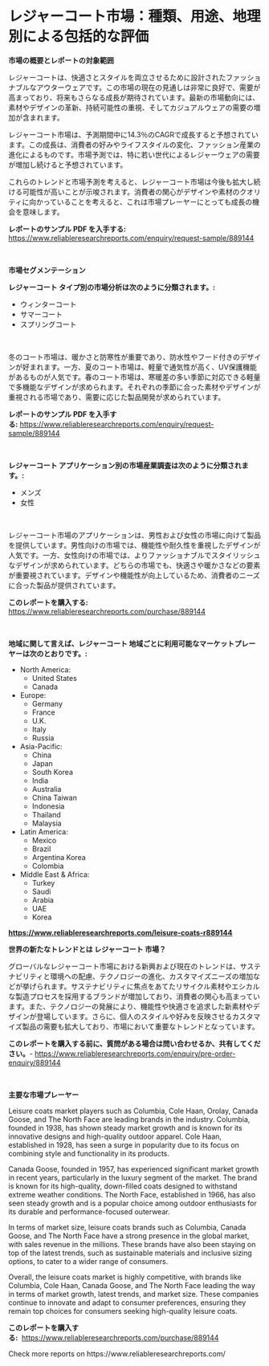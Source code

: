 <p><h1>レジャーコート市場：種類、用途、地理別による包括的な評価</h1></p><p><strong>市場の概要とレポートの対象範囲</strong></p>
<p><p>レジャーコートは、快適さとスタイルを両立させるために設計されたファッショナブルなアウターウェアです。この市場の現在の見通しは非常に良好で、需要が高まっており、将来もさらなる成長が期待されています。最新の市場動向には、素材やデザインの革新、持続可能性の重視、そしてカジュアルウェアの需要の増加が含まれます。</p><p>レジャーコート市場は、予測期間中に14.3％のCAGRで成長すると予想されています。この成長は、消費者の好みやライフスタイルの変化、ファッション産業の進化によるものです。市場予測では、特に若い世代によるレジャーウェアの需要が増加し続けると予想されています。</p><p>これらのトレンドと市場予測を考えると、レジャーコート市場は今後も拡大し続ける可能性が高いことが示唆されます。消費者の関心がデザインや素材のクオリティに向かっていることを考えると、これは市場プレーヤーにとっても成長の機会を意味します。</p></p>
<p><strong>レポートのサンプル PDF を入手する:</strong> <a href="https://www.reliableresearchreports.com/enquiry/request-sample/889144">https://www.reliableresearchreports.com/enquiry/request-sample/889144</a></p>
<p>&nbsp;</p>
<p><strong>市場セグメンテーション</strong></p>
<p><strong>レジャーコート タイプ別の市場分析は次のように分類されます。:</strong></p>
<p><ul><li>ウィンターコート</li><li>サマーコート</li><li>スプリングコート</li></ul></p>
<p>&nbsp;</p>
<p><p>冬のコート市場は、暖かさと防寒性が重要であり、防水性やフード付きのデザインが好まれます。一方、夏のコート市場は、軽量で通気性が高く、UV保護機能があるものが人気です。春のコート市場は、寒暖差の多い季節に対応できる軽量で多機能なデザインが求められます。それぞれの季節に合った素材やデザインが重視される市場であり、需要に応じた製品開発が求められています。</p></p>
<p><strong>レポートのサンプル PDF を入手する:</strong>&nbsp;<a href="https://www.reliableresearchreports.com/enquiry/request-sample/889144">https://www.reliableresearchreports.com/enquiry/request-sample/889144</a></p>
<p>&nbsp;</p>
<p><strong> レジャーコート アプリケーション別の市場産業調査は次のように分類されます。:</strong></p>
<p><ul><li>メンズ</li><li>女性</li></ul></p>
<p>&nbsp;</p>
<p><p>レジャーコート市場のアプリケーションは、男性および女性の市場に向けて製品を提供しています。男性向けの市場では、機能性や耐久性を重視したデザインが人気です。一方、女性向けの市場では、よりファッショナブルでスタイリッシュなデザインが求められています。どちらの市場でも、快適さや暖かさなどの要素が重要視されています。デザインや機能性が向上しているため、消費者のニーズに合った製品が提供されています。</p></p>
<p><strong>このレポートを購入する:</strong>&nbsp; <a href="https://www.reliableresearchreports.com/purchase/889144">https://www.reliableresearchreports.com/purchase/889144</a></p>
<p>&nbsp;</p>
<p><strong>地域に関して言えば、レジャーコート 地域ごとに利用可能なマーケットプレーヤーは次のとおりです。:</strong></p>
<p><ul>
    <li>
        North America:
        <ul>
            <li>United States</li>
            <li>Canada</li>
        </ul>
    </li>
    <li>
        Europe:
        <ul>
            <li>Germany</li>
            <li>France</li>
            <li>U.K.</li>
            <li>Italy</li>
            <li>Russia</li>
        </ul>
    </li>
    <li>
        Asia-Pacific:
        <ul>
            <li>China</li>
            <li>Japan</li>
            <li>South Korea</li>
            <li>India</li>
            <li>Australia</li>
            <li>China Taiwan</li>
            <li>Indonesia</li>
            <li>Thailand</li>
            <li>Malaysia</li>
        </ul>
    </li>
    <li>
        Latin America:
        <ul>
            <li>Mexico</li>
            <li>Brazil</li>
            <li>Argentina Korea</li>
            <li>Colombia</li>
        </ul>
    </li>
    <li>
        Middle East & Africa:
        <ul>
            <li>Turkey</li>
            <li>Saudi</li>
            <li>Arabia</li>
            <li>UAE</li>
            <li>Korea</li>
        </ul>
    </li>
    </ul></p>
<p><strong><a href="https://www.reliableresearchreports.com/leisure-coats-r889144">https://www.reliableresearchreports.com/leisure-coats-r889144</a></strong>&nbsp;</p>
<p><strong>世界の新たなトレンドとは レジャーコート 市場？</strong></p>
<p><p>グローバルなレジャーコート市場における新興および現在のトレンドは、サステナビリティと環境への配慮、テクノロジーの進化、カスタマイズニーズの増加などが挙げられます。サステナビリティに焦点をあてたリサイクル素材やエシカルな製造プロセスを採用するブランドが増加しており、消費者の関心も高まっています。また、テクノロジーの発展により、機能性や快適さを追求した新素材やデザインが登場しています。さらに、個人のスタイルや好みを反映させるカスタマイズ製品の需要も拡大しており、市場において重要なトレンドとなっています。</p></p>
<p><strong>このレポートを購入する前に、質問がある場合は問い合わせるか、共有してください。</strong>- <a href="https://www.reliableresearchreports.com/enquiry/pre-order-enquiry/889144">https://www.reliableresearchreports.com/enquiry/pre-order-enquiry/889144</a></p>
<p>&nbsp;</p>
<p><strong>主要な市場プレーヤー</strong></p>
<p><p>Leisure coats market players such as Columbia, Cole Haan, Orolay, Canada Goose, and The North Face are leading brands in the industry. Columbia, founded in 1938, has shown steady market growth and is known for its innovative designs and high-quality outdoor apparel. Cole Haan, established in 1928, has seen a surge in popularity due to its focus on combining style and functionality in its products.</p><p>Canada Goose, founded in 1957, has experienced significant market growth in recent years, particularly in the luxury segment of the market. The brand is known for its high-quality, down-filled coats designed to withstand extreme weather conditions. The North Face, established in 1966, has also seen steady growth and is a popular choice among outdoor enthusiasts for its durable and performance-focused outerwear.</p><p>In terms of market size, leisure coats brands such as Columbia, Canada Goose, and The North Face have a strong presence in the global market, with sales revenue in the millions. These brands have also been staying on top of the latest trends, such as sustainable materials and inclusive sizing options, to cater to a wider range of consumers.</p><p>Overall, the leisure coats market is highly competitive, with brands like Columbia, Cole Haan, Canada Goose, and The North Face leading the way in terms of market growth, latest trends, and market size. These companies continue to innovate and adapt to consumer preferences, ensuring they remain top choices for consumers seeking high-quality leisure coats.</p></p>
<p><strong>このレポートを購入する:</strong>&nbsp;&nbsp;<a href="https://www.reliableresearchreports.com/purchase/889144">https://www.reliableresearchreports.com/purchase/889144</a></p>
<p>Check more reports on https://www.reliableresearchreports.com/</p>